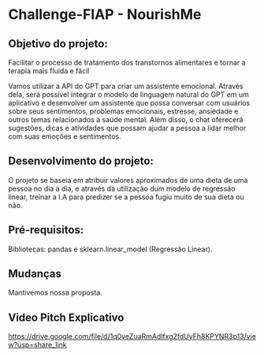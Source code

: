 # Challenge-FIAP - NourishMe

## Objetivo do projeto:
Facilitar o processo de tratamento dos transtornos alimentares e tornar a terapia mais fluida e fácil

Vamos utilizar a API do GPT para criar um assistente emocional. Através dela, será possível integrar o modelo de linguagem natural do GPT em um aplicativo e desenvolver um assistente que possa conversar com usuários sobre seus sentimentos, problemas emocionais, estresse, ansiedade e outros temas relacionados à saúde mental. Além disso, o chat oferecerá sugestões, dicas e atividades que possam ajudar a pessoa a lidar melhor com suas emoções e sentimentos.

## Desenvolvimento do projeto:
O projeto se baseia em atribuir valores aproximados de uma dieta de uma pessoa no dia a dia, e através da utilização dum modelo
de regressão linear, treinar a I.A para predizer se a pessoa fugiu muito de sua dieta ou não.

## Pré-requisitos:
Bibliotecas: pandas e sklearn.linear_model (Regressão Linear).

## Mudanças
Mantivemos nossa proposta.

## Video Pitch Explicativo
https://drive.google.com/file/d/1q0yeZuaRmAdlfxg2fdUyFh8KPYNR3p13/view?usp=share_link
